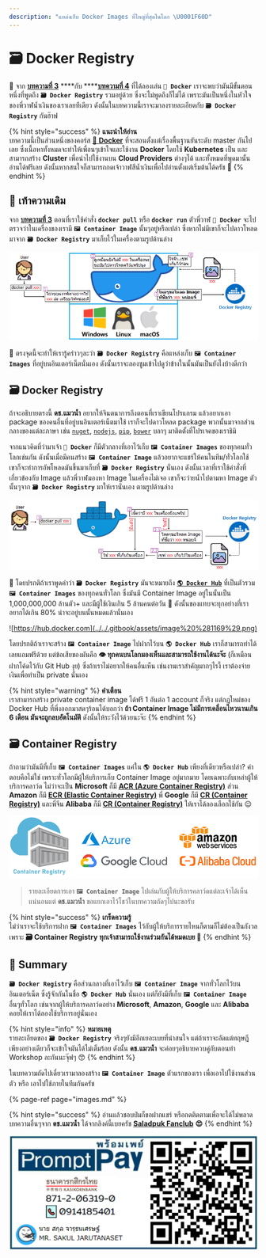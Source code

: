 ```yaml
---
description: "แหล่งเก็บ Docker Images ที่ใหญ่ที่สุดในโลก \U0001F60D"
---
```


# 🗃️ Docker Registry

🤠 จาก [**บทความที่ 3**](https://www.saladpuk.com/basic/docker-1/exercise01) ****กับ ****[**บทความที่ 4**](https://www.saladpuk.com/basic/docker-1/tools) ที่ได้ลองเล่น **`🐳 Docker`** เราจะพบว่ามันมีขั้นตอนหนึ่งที่พูดถึง **`🗃️ Docker Registry`** รวมอยู่ด้วย ซึ่งจะไม่พูดถึงก็ไม่ได้ เพราะมันเป็นหนึ่งในหัวใจของพี่วาฬน้ำเงินของเราเลยทีเดียว ดังนั้นในบทความนี้เราจะมาลงรายละเอียดกับ **`🗃️ Docker Registry`** กันฮ๊าฟ

{% hint style="success" %}
**แนะนำให้อ่าน**  
บทความนี้เป็นส่วนหนึ่งของคอร์ส [🐳 **Docker**](https://www.saladpuk.com/basic/docker-1) ที่จะสอนตั้งแต่เรื่องพื้นฐานยันระดับ master กันไปเลย ซึ่งเนื้อหาทั้งหมดจะทำให้เพื่อนๆเข้าใจและใช้งาน **Docker** โดยใช้ **Kubernetes** เป็น และสามารถสร้าง **Cluster** เพื่อนำไปใช้งานบน **Cloud Providers** ต่างๆได้ และทั้งหมดที่พูดมานั้นอ่านได้ฟรีเลย ดังนั้นหากสนใจก็สามารถกดเจ้าวาฬสีน้ำเงินเพื่อไปอ่านตั้งแต่เริ่มต้นได้ครัช 🤠
{% endhint %}

## 🚨 เท้าความเดิม

จาก [**บทความที่ 3**](https://www.saladpuk.com/basic/docker-1/exercise01#docker-pull) ตอนที่เราใช้คำสั่ง **`docker pull`** หรือ **`docker run`** ตัวพี่วาฬ **`🐳 Docker`** จะไปตรวจว่าในเครื่องของเรามี **`🖼️ Container Image`** นั้นๆอยู่หรือเปล่า ซึ่งหากไม่มีเขาก็จะไปดาวโหลดมาจาก **`🗃️ Docker Registry`** มาเก็บไว้ในเครื่องตามรูปด้านล่าง

![](../../.gitbook/assets/image%20%281137%29.png)

🤠 ตรงจุดนี้จะทำให้เรารู้คร่าวๆละว่า **`🗃️ Docker Registry`** คือแหล่งเก็บ **`🖼️ Container Images`** ที่อยู่บนอินเตอร์เน็ตนั่นเอง ดังนั้นเราจะลองซูมเข้าไปดูว่าข้างในนั้นมันเป็นยังไงบ้างดีกว่า

## 🗃️ Docker Registry

ถ้าจะอธิบายตรงนี้ **ดช.แมวน้ำ** อยากให้จินตนาการถึงตอนที่เราเขียนโปรแกรม แล้วอยากเอา package ของคนอื่นที่อยู่บนอินเตอร์เน็ตมาใช้ เราก็จะไปดาวโหลด package พวกนั้นมาจากส่วนกลางของแต่ละภาษา เช่น [`nuget`](https://www.nuget.org/), [`nodejs`](https://nodejs.org/), [`pip`](https://pypi.org/), [`bower`](https://bower.io/) บลาๆ มาติดตั้งที่โปรเจคของเราชิมิ

จากแนวคิดที่ว่ามาเจ้า **`🐳 Docker`** ก็มีตัวกลางที่เอาไว้เก็บ **`🖼️ Container Images`** ของทุกคนทั่วโลกเช่นกัน ดังนั้นเมื่อมีคนสร้าง **`🖼️ Container Image`** แล้วอยากจะแชร์ให้คนในทีม/ทั่วโลกใช้ เขาก็จะทำการอัพโหลดมันขึ้นมาเก็บที่ **`🗃️ Docker Registry`** นั่นเอง ดังนั้นเวลาที่เราใช้คำสั่งที่เกี่ยวข้องกับ Image แล้วพี่วาฬมองหา Image ในเครื่องไม่เจอ เขาก็จะว่ายน้ำไปตามหา Image ตัวนั้นๆจาก **`🗃️ Docker Registry`** มาให้เรานั่นเอง ตามรูปด้านล่าง

![](../../.gitbook/assets/image%20%281170%29.png)

🤠 โดยปรกติถ้าเราพูดคำว่า **`🗃️ Docker Registry`** มันจะหมายถึง [**`🌎 Docker Hub`**](https://hub.docker.com/) ที่เป็นตัวรวม **`🖼️ Container Images`** ของทุกคนทั่วโลก ซึ่งมันมี Container Image อยู่ในนั้นเป็น 1,000,000,000 ล้านตัว+ และมีผู้ใช้เงินเกิน 5 ล้านคนต่อวัน 🤯 ดังนั้นของแทบจะทุกอย่างที่เราอยากได้เกิน 80% น่าจะอยู่บนนั้นหมดแล้วนั่นเอง

![https://hub.docker.com](../../.gitbook/assets/image%20%281169%29.png)

โดยปรกติถ้าเราจะสร้าง **`🖼️ Container Image`** ไปฝากไว้บน **`🌎 Docker Hub`** เราก็สามารถทำได้เลยแถมฟรีด้วย แต่ข้อเสียของมันคือ **👁️ ทุกคนบนโลกมองเห็นและสามารถใช้งานได้นะจ๊ะ** \(ก็เหมือนฝากโค้ดไว้กับ Git Hub งุย\) ซึ่งถ้าเราไม่อยากให้คนอื่นเห็น เช่นงานเราสำคัญมากๆไรงี้ เราต้องจ่ายเงินเพื่อทำเป็น private นั่นเอง

{% hint style="warning" %}
**คำเตือน**  
เราสามารถสร้าง private container image ได้ฟรี 1 อันต่อ 1 account ก็จริง แต่กฎใหม่ของ Docker Hub ที่พึ่งออกมาสดๆร้อนได้บอกว่า **ถ้า Container Image ไม่มีการเคลื่อนไหวนานเกิน 6 เดือน มันจะถูกลบอัตโนมัติ** ดังนั้นให้ระวังไว้ด้วยนะจ๊ะ
{% endhint %}

## 🗃️ Container Registry

ถ้าถามว่ามันมีที่เก็บ **`🖼️ Container Images`** แค่ใน **`🌎 Docker Hub`** เพียงที่เดียวหรือเปล่า? คำตอบคือไม่ใช่ เพราะทั่วโลกมีผู้ให้บริการเก็บ Container Image อยู่มากมาย โดยเฉพาะกับเหล่าผู้ให้บริการคลาว์ด ไม่ว่าจะเป็น **Microsoft** ก็มี [**ACR \(Azure Container Registry\)**](https://azure.microsoft.com/en-us/services/container-registry/) ส่วน **Amazon** ก็มี [**ECR \(Elastic Container Registry\)**](https://aws.amazon.com/ecr/) พี่ **Google** ก็มี [**CR \(Container Registry\)**](https://cloud.google.com/container-registry) และพี่จีน **Alibaba** ก็มี [**CR \(Container Registry\)**](https://www.alibabacloud.com/product/container-registry) ให้เราได้ลองเลือกใช้กัน 😉

![](../../.gitbook/assets/image%20%281168%29.png)

> รายละเอียดการเอา **`🖼️ Container Image`** ไปเล่นกับผู้ให้บริการคลาว์ดแต่ละเจ้าได้เห็นแน่นอนแต่ **ดช.แมวน้ำ** ขอแยกเอาไว้โชว์ในบทความถัดๆไปนะขอรับ

{% hint style="success" %}
**เกร็ดความรู้**  
ไม่ว่าเราจะใช้บริการฝาก **`🖼️ Container Images`** ไว้กับผู้ให้บริการรายไหนก็ตามก็ไม่ต้องเป็นกังวล เพราะ **🗃️ Container Registry ทุกเจ้าสามารถใช้งานร่วมกันได้หมดเบย 💖**
{% endhint %}

## 🎯 Summary

**`🗃️ Docker Registry`** คือส่วนกลางที่เอาไว้เก็บ **`🖼️ Container Image`** จากทั่วโลกไว้บนอินเตอร์เน็ต ซึ่งรู้จักกันในชื่อ **`🌎 Docker Hub`** นั่นเอง แต่ก็ยังมีที่เก็บ **`🖼️ Container Image`** อื่นๆทั่วโลก เช่นจากผู้ให้บริการคลาว์ดอย่าง **Microsoft**, **Amazon**, **Google** และ **Alibaba** คอยให้เราได้ลองใช้บริการอยู่นั่นเอง

{% hint style="info" %}
**หมายเหตุ**  
รายละเอียดของ **`🗃️ Docker Registry`** จริงๆยังมีอีกเยอะเบยที่น่าสนใจ แต่ถ้าเราจะอัดแต่ทฤษฎีเพียงอย่างเดียวก็จะเข้าใจมันได้ไม่เต็มร้อย ดังนั้น **ดช.แมวน้ำ** จะค่อยๆอธิบายควบคู่กับตอนทำ Workshop ละกันนะจุ๊ฟๆ 😙
{% endhint %}

ในบทความถัดไปเดี๋ยวเรามาลองสร้าง **`🖼️ Container Image`** ตัวแรกของเรา เพื่อเอาไปใช้งานส่วนตัว หรือ เอาไปใช้ภายในทีมกันครัช

{% page-ref page="images.md" %}

{% hint style="success" %}
อ่านแล้วชอบป๋มก็ขอฝากแชร์ หรือกดติดตามเพื่อจะได้ไม่พลาดบทความอื่นๆจาก **ดช.แมวน้ำ** ได้จากลิงค์นี้เบยครัช [**Saladpuk Fanclub**](https://www.facebook.com/mr.saladpuk/?modal=admin_todo_tour) **😍**
{% endhint %}

![&#xE0A;&#xE48;&#xE2D;&#xE07;&#xE17;&#xE32;&#xE07;&#xE2A;&#xE19;&#xE31;&#xE1A;&#xE2A;&#xE19;&#xE38;&#xE19;&#xE04;&#xE48;&#xE32;&#xE2D;&#xE32;&#xE2B;&#xE32;&#xE23;&#xE41;&#xE21;&#xE27;&#xE19;&#xE49;&#xE33;&#xE01;&#xE31;&#xE4A;&#xE1F; &#x1F618;](../../.gitbook/assets/promptpay.png)

